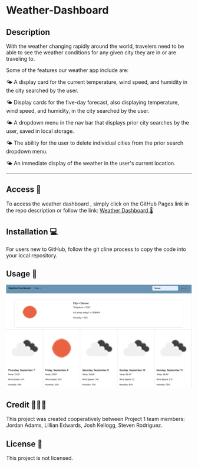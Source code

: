 # Weather-Dashboard

## Description

With the weather changing rapidly around the world, travelers need to be able to see the weather conditions for any given city they are in or are traveling to.

Some of the features our weather app include are:

🌤️ A display card for the current temperature, wind speed, and humidity in the city searched by the user.

🌤️ Display cards for the five-day forecast, also displaying temperature, wind speed, and humidity, in the city searched by the user.

🌤️ A dropdown menu in the nav bar that displays prior city searches by the user, saved in local storage.

🌤️ The ability for the user to delete individual cities from the prior search dropdown menu.

🌤️ An immediate display of the weather in the user's current location.

---

## Access 🔗

To access the weather dashboard , simply click on the GitHub Pages link in the repo description or follow the link: [Weather Dashboard 🌡️](lillianedwards.github.io/Weather-Dashboard)

## Installation 💻

For users new to GitHub, follow the git cline process to copy the code into your local repository.

## Usage 📸

![Alt text](./assets/images/WeatherDashboard.png)

## Credit 🧑‍🤝‍🧑

This project was created cooperatively between Project 1 team members: Jordan Adams, Lillian Edwards, Josh Kellogg, Steven Rodriguez.

## License 🪪

This project is not licensed.
